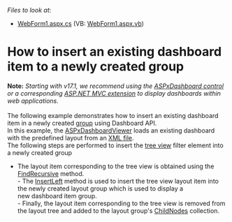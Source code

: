 <!-- default file list -->
*Files to look at*:

* [WebForm1.aspx.cs](./CS/Dashboard_ChangeLayout/WebForm1.aspx.cs) (VB: [WebForm1.aspx.vb](./VB/Dashboard_ChangeLayout/WebForm1.aspx.vb))
<!-- default file list end -->
# How to insert an existing dashboard item to a newly created group


<strong>Note:</strong> <em>Starting with v17.1, we recommend using the <a href="https://documentation.devexpress.com/Dashboard/CustomDocument16976.aspx">ASPxDashboard control</a> or a corresponding <a href="https://documentation.devexpress.com/Dashboard/CustomDocument16977.aspx">ASP.NET MVC extension</a> to display dashboards within web applications.</em><br><br>The following example demonstrates how to insert an existing dashboard item in a newly created <a href="http://documentation.devexpress.com/#Dashboard/CustomDocument17586">group</a> using Dashboard API.<br>In this example, the <a href="http://documentation.devexpress.com/#Dashboard/clsDevExpressDashboardWebASPxDashboardViewertopic">ASPxDashboardViewer</a> loads an existing dashboard with the predefined layout from an <a href="http://documentation.devexpress.com/#Dashboard/CustomDocument15405">XML file</a>. <br>The following steps are performed to insert the <a href="http://documentation.devexpress.com/#Dashboard/CustomDocument17659">tree view</a> filter element into a newly created group

* The layout item corresponding to the tree view is obtained using the <a href="http://documentation.devexpress.com/#Dashboard/DevExpressDashboardCommonDashboardLayoutGroup_FindRecursivetopic">FindRecursive</a> method.<br>- The <a href="http://documentation.devexpress.com/#Dashboard/DevExpressDashboardCommonDashboardLayoutNode_InsertLefttopic">InsertLeft</a> method is used to insert the tree view layout item into the newly created layout group which is used to display a new dashboard item group.<br>- Finally, the layout item corresponding to the tree view is removed from the layout tree and added to the layout group's <a href="http://documentation.devexpress.com/#Dashboard/DevExpressDashboardCommonDashboardLayoutGroup_ChildNodestopic">ChildNodes</a> collection.

<br/>


